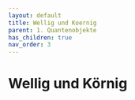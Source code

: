 ```yaml
---
layout: default
title: Wellig und Koernig
parent: 1. Quantenobjekte
has_children: true
nav_order: 3
---
```


# Wellig und Körnig
